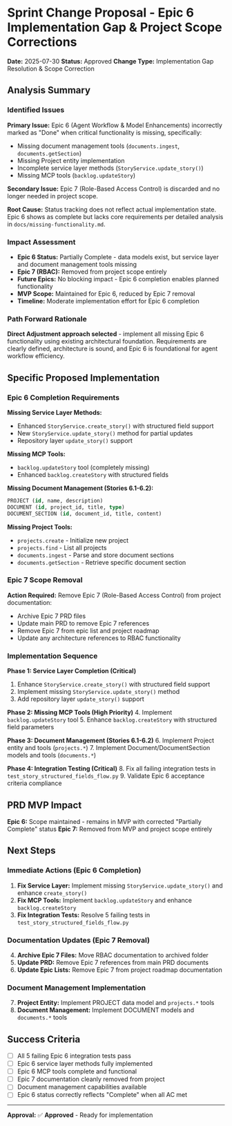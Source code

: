 # Sprint Change Proposal - Epic 6 Implementation Gap & Project Scope Corrections

**Date:** 2025-07-30
**Status:** Approved
**Change Type:** Implementation Gap Resolution & Scope Correction

## Analysis Summary

### Identified Issues

**Primary Issue:** Epic 6 (Agent Workflow & Model Enhancements) incorrectly marked as "Done" when critical functionality is missing, specifically:
- Missing document management tools (`documents.ingest`, `documents.getSection`)
- Missing Project entity implementation
- Incomplete service layer methods (`StoryService.update_story()`)
- Missing MCP tools (`backlog.updateStory`)

**Secondary Issue:** Epic 7 (Role-Based Access Control) is discarded and no longer needed in project scope.

**Root Cause:** Status tracking does not reflect actual implementation state. Epic 6 shows as complete but lacks core requirements per detailed analysis in `docs/missing-functionality.md`.

### Impact Assessment
- **Epic 6 Status:** Partially Complete - data models exist, but service layer and document management tools missing
- **Epic 7 (RBAC):** Removed from project scope entirely
- **Future Epics:** No blocking impact - Epic 6 completion enables planned functionality
- **MVP Scope:** Maintained for Epic 6, reduced by Epic 7 removal
- **Timeline:** Moderate implementation effort for Epic 6 completion

### Path Forward Rationale
**Direct Adjustment approach selected** - implement all missing Epic 6 functionality using existing architectural foundation. Requirements are clearly defined, architecture is sound, and Epic 6 is foundational for agent workflow efficiency.

## Specific Proposed Implementation

### Epic 6 Completion Requirements

**Missing Service Layer Methods:**
- Enhanced `StoryService.create_story()` with structured field support
- New `StoryService.update_story()` method for partial updates
- Repository layer `update_story()` support

**Missing MCP Tools:**
- `backlog.updateStory` tool (completely missing)
- Enhanced `backlog.createStory` with structured fields

**Missing Document Management (Stories 6.1-6.2):**
```sql
PROJECT (id, name, description)
DOCUMENT (id, project_id, title, type)
DOCUMENT_SECTION (id, document_id, title, content)
```

**Missing Project Tools:**
- `projects.create` - Initialize new project
- `projects.find` - List all projects
- `documents.ingest` - Parse and store document sections
- `documents.getSection` - Retrieve specific document section

### Epic 7 Scope Removal

**Action Required:** Remove Epic 7 (Role-Based Access Control) from project documentation:
- Archive Epic 7 PRD files
- Update main PRD to remove Epic 7 references
- Remove Epic 7 from epic list and project roadmap
- Update any architecture references to RBAC functionality

### Implementation Sequence

**Phase 1: Service Layer Completion (Critical)**
1. Enhance `StoryService.create_story()` with structured field support
2. Implement missing `StoryService.update_story()` method
3. Add repository layer `update_story()` support

**Phase 2: Missing MCP Tools (High Priority)**
4. Implement `backlog.updateStory` tool
5. Enhance `backlog.createStory` with structured field parameters

**Phase 3: Document Management (Stories 6.1-6.2)**
6. Implement Project entity and tools (`projects.*`)
7. Implement Document/DocumentSection models and tools (`documents.*`)

**Phase 4: Integration Testing (Critical)**
8. Fix all failing integration tests in `test_story_structured_fields_flow.py`
9. Validate Epic 6 acceptance criteria compliance

## PRD MVP Impact
**Epic 6:** Scope maintained - remains in MVP with corrected "Partially Complete" status
**Epic 7:** Removed from MVP and project scope entirely

## Next Steps

### Immediate Actions (Epic 6 Completion)
1. **Fix Service Layer:** Implement missing `StoryService.update_story()` and enhance `create_story()`
2. **Fix MCP Tools:** Implement `backlog.updateStory` and enhance `backlog.createStory`
3. **Fix Integration Tests:** Resolve 5 failing tests in `test_story_structured_fields_flow.py`

### Documentation Updates (Epic 7 Removal)
4. **Archive Epic 7 Files:** Move RBAC documentation to archived folder
5. **Update PRD:** Remove Epic 7 references from main PRD documents
6. **Update Epic Lists:** Remove Epic 7 from project roadmap documentation

### Document Management Implementation
7. **Project Entity:** Implement PROJECT data model and `projects.*` tools
8. **Document Management:** Implement DOCUMENT models and `documents.*` tools

## Success Criteria
- [ ] All 5 failing Epic 6 integration tests pass
- [ ] Epic 6 service layer methods fully implemented
- [ ] Epic 6 MCP tools complete and functional
- [ ] Epic 7 documentation cleanly removed from project
- [ ] Document management capabilities available
- [ ] Epic 6 status correctly reflects "Complete" when all AC met

---
**Approval:** ✅ **Approved** - Ready for implementation
